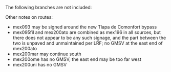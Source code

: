The following branches are not included:

Other notes on routes:
* mex093 may be signed around the new Tlapa de Comonfort bypass
* mex095fil and mex200ato are combined as mex196 in all sources, but there does not appear to be any such signage, and the part between the two is unpaved and unmaintained per LRF; no GMSV at the east end of mex200ato
* mex200mar may continue south
* mex200ome has no GMSV; the east end may be too far west
* mex200uni has no GMSV
